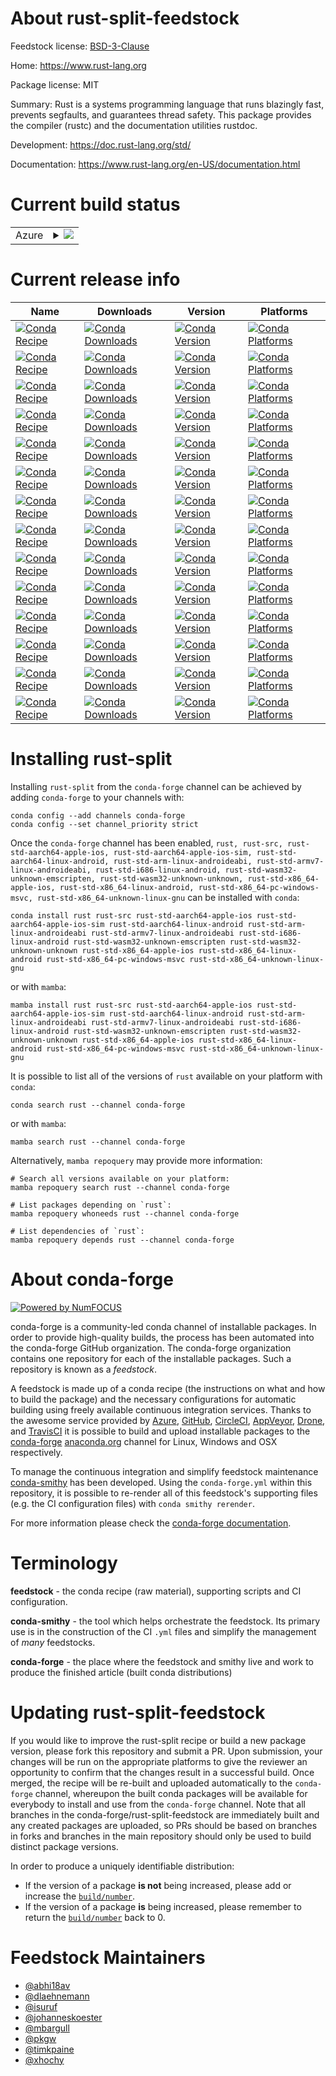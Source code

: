 About rust-split-feedstock
==========================

Feedstock license: [BSD-3-Clause](https://github.com/conda-forge/rust-feedstock/blob/main/LICENSE.txt)

Home: https://www.rust-lang.org

Package license: MIT

Summary: Rust is a systems programming language that runs blazingly fast, prevents segfaults, and guarantees thread safety.
This package provides the compiler (rustc) and the documentation utilities rustdoc.


Development: https://doc.rust-lang.org/std/

Documentation: https://www.rust-lang.org/en-US/documentation.html

Current build status
====================


<table>
    
  <tr>
    <td>Azure</td>
    <td>
      <details>
        <summary>
          <a href="https://dev.azure.com/conda-forge/feedstock-builds/_build/latest?definitionId=4321&branchName=main">
            <img src="https://dev.azure.com/conda-forge/feedstock-builds/_apis/build/status/rust-feedstock?branchName=main">
          </a>
        </summary>
        <table>
          <thead><tr><th>Variant</th><th>Status</th></tr></thead>
          <tbody><tr>
              <td>linux_64</td>
              <td>
                <a href="https://dev.azure.com/conda-forge/feedstock-builds/_build/latest?definitionId=4321&branchName=main">
                  <img src="https://dev.azure.com/conda-forge/feedstock-builds/_apis/build/status/rust-feedstock?branchName=main&jobName=linux&configuration=linux%20linux_64_" alt="variant">
                </a>
              </td>
            </tr><tr>
              <td>linux_aarch64</td>
              <td>
                <a href="https://dev.azure.com/conda-forge/feedstock-builds/_build/latest?definitionId=4321&branchName=main">
                  <img src="https://dev.azure.com/conda-forge/feedstock-builds/_apis/build/status/rust-feedstock?branchName=main&jobName=linux&configuration=linux%20linux_aarch64_" alt="variant">
                </a>
              </td>
            </tr><tr>
              <td>linux_ppc64le</td>
              <td>
                <a href="https://dev.azure.com/conda-forge/feedstock-builds/_build/latest?definitionId=4321&branchName=main">
                  <img src="https://dev.azure.com/conda-forge/feedstock-builds/_apis/build/status/rust-feedstock?branchName=main&jobName=linux&configuration=linux%20linux_ppc64le_" alt="variant">
                </a>
              </td>
            </tr><tr>
              <td>osx_64</td>
              <td>
                <a href="https://dev.azure.com/conda-forge/feedstock-builds/_build/latest?definitionId=4321&branchName=main">
                  <img src="https://dev.azure.com/conda-forge/feedstock-builds/_apis/build/status/rust-feedstock?branchName=main&jobName=osx&configuration=osx%20osx_64_" alt="variant">
                </a>
              </td>
            </tr><tr>
              <td>osx_arm64</td>
              <td>
                <a href="https://dev.azure.com/conda-forge/feedstock-builds/_build/latest?definitionId=4321&branchName=main">
                  <img src="https://dev.azure.com/conda-forge/feedstock-builds/_apis/build/status/rust-feedstock?branchName=main&jobName=osx&configuration=osx%20osx_arm64_" alt="variant">
                </a>
              </td>
            </tr><tr>
              <td>win_64</td>
              <td>
                <a href="https://dev.azure.com/conda-forge/feedstock-builds/_build/latest?definitionId=4321&branchName=main">
                  <img src="https://dev.azure.com/conda-forge/feedstock-builds/_apis/build/status/rust-feedstock?branchName=main&jobName=win&configuration=win%20win_64_" alt="variant">
                </a>
              </td>
            </tr>
          </tbody>
        </table>
      </details>
    </td>
  </tr>
</table>

Current release info
====================

| Name | Downloads | Version | Platforms |
| --- | --- | --- | --- |
| [![Conda Recipe](https://img.shields.io/badge/recipe-rust-green.svg)](https://anaconda.org/conda-forge/rust) | [![Conda Downloads](https://img.shields.io/conda/dn/conda-forge/rust.svg)](https://anaconda.org/conda-forge/rust) | [![Conda Version](https://img.shields.io/conda/vn/conda-forge/rust.svg)](https://anaconda.org/conda-forge/rust) | [![Conda Platforms](https://img.shields.io/conda/pn/conda-forge/rust.svg)](https://anaconda.org/conda-forge/rust) |
| [![Conda Recipe](https://img.shields.io/badge/recipe-rust--src-green.svg)](https://anaconda.org/conda-forge/rust-src) | [![Conda Downloads](https://img.shields.io/conda/dn/conda-forge/rust-src.svg)](https://anaconda.org/conda-forge/rust-src) | [![Conda Version](https://img.shields.io/conda/vn/conda-forge/rust-src.svg)](https://anaconda.org/conda-forge/rust-src) | [![Conda Platforms](https://img.shields.io/conda/pn/conda-forge/rust-src.svg)](https://anaconda.org/conda-forge/rust-src) |
| [![Conda Recipe](https://img.shields.io/badge/recipe-rust--std--aarch64--apple--ios-green.svg)](https://anaconda.org/conda-forge/rust-std-aarch64-apple-ios) | [![Conda Downloads](https://img.shields.io/conda/dn/conda-forge/rust-std-aarch64-apple-ios.svg)](https://anaconda.org/conda-forge/rust-std-aarch64-apple-ios) | [![Conda Version](https://img.shields.io/conda/vn/conda-forge/rust-std-aarch64-apple-ios.svg)](https://anaconda.org/conda-forge/rust-std-aarch64-apple-ios) | [![Conda Platforms](https://img.shields.io/conda/pn/conda-forge/rust-std-aarch64-apple-ios.svg)](https://anaconda.org/conda-forge/rust-std-aarch64-apple-ios) |
| [![Conda Recipe](https://img.shields.io/badge/recipe-rust--std--aarch64--apple--ios--sim-green.svg)](https://anaconda.org/conda-forge/rust-std-aarch64-apple-ios-sim) | [![Conda Downloads](https://img.shields.io/conda/dn/conda-forge/rust-std-aarch64-apple-ios-sim.svg)](https://anaconda.org/conda-forge/rust-std-aarch64-apple-ios-sim) | [![Conda Version](https://img.shields.io/conda/vn/conda-forge/rust-std-aarch64-apple-ios-sim.svg)](https://anaconda.org/conda-forge/rust-std-aarch64-apple-ios-sim) | [![Conda Platforms](https://img.shields.io/conda/pn/conda-forge/rust-std-aarch64-apple-ios-sim.svg)](https://anaconda.org/conda-forge/rust-std-aarch64-apple-ios-sim) |
| [![Conda Recipe](https://img.shields.io/badge/recipe-rust--std--aarch64--linux--android-green.svg)](https://anaconda.org/conda-forge/rust-std-aarch64-linux-android) | [![Conda Downloads](https://img.shields.io/conda/dn/conda-forge/rust-std-aarch64-linux-android.svg)](https://anaconda.org/conda-forge/rust-std-aarch64-linux-android) | [![Conda Version](https://img.shields.io/conda/vn/conda-forge/rust-std-aarch64-linux-android.svg)](https://anaconda.org/conda-forge/rust-std-aarch64-linux-android) | [![Conda Platforms](https://img.shields.io/conda/pn/conda-forge/rust-std-aarch64-linux-android.svg)](https://anaconda.org/conda-forge/rust-std-aarch64-linux-android) |
| [![Conda Recipe](https://img.shields.io/badge/recipe-rust--std--arm--linux--androideabi-green.svg)](https://anaconda.org/conda-forge/rust-std-arm-linux-androideabi) | [![Conda Downloads](https://img.shields.io/conda/dn/conda-forge/rust-std-arm-linux-androideabi.svg)](https://anaconda.org/conda-forge/rust-std-arm-linux-androideabi) | [![Conda Version](https://img.shields.io/conda/vn/conda-forge/rust-std-arm-linux-androideabi.svg)](https://anaconda.org/conda-forge/rust-std-arm-linux-androideabi) | [![Conda Platforms](https://img.shields.io/conda/pn/conda-forge/rust-std-arm-linux-androideabi.svg)](https://anaconda.org/conda-forge/rust-std-arm-linux-androideabi) |
| [![Conda Recipe](https://img.shields.io/badge/recipe-rust--std--armv7--linux--androideabi-green.svg)](https://anaconda.org/conda-forge/rust-std-armv7-linux-androideabi) | [![Conda Downloads](https://img.shields.io/conda/dn/conda-forge/rust-std-armv7-linux-androideabi.svg)](https://anaconda.org/conda-forge/rust-std-armv7-linux-androideabi) | [![Conda Version](https://img.shields.io/conda/vn/conda-forge/rust-std-armv7-linux-androideabi.svg)](https://anaconda.org/conda-forge/rust-std-armv7-linux-androideabi) | [![Conda Platforms](https://img.shields.io/conda/pn/conda-forge/rust-std-armv7-linux-androideabi.svg)](https://anaconda.org/conda-forge/rust-std-armv7-linux-androideabi) |
| [![Conda Recipe](https://img.shields.io/badge/recipe-rust--std--i686--linux--android-green.svg)](https://anaconda.org/conda-forge/rust-std-i686-linux-android) | [![Conda Downloads](https://img.shields.io/conda/dn/conda-forge/rust-std-i686-linux-android.svg)](https://anaconda.org/conda-forge/rust-std-i686-linux-android) | [![Conda Version](https://img.shields.io/conda/vn/conda-forge/rust-std-i686-linux-android.svg)](https://anaconda.org/conda-forge/rust-std-i686-linux-android) | [![Conda Platforms](https://img.shields.io/conda/pn/conda-forge/rust-std-i686-linux-android.svg)](https://anaconda.org/conda-forge/rust-std-i686-linux-android) |
| [![Conda Recipe](https://img.shields.io/badge/recipe-rust--std--wasm32--unknown--emscripten-green.svg)](https://anaconda.org/conda-forge/rust-std-wasm32-unknown-emscripten) | [![Conda Downloads](https://img.shields.io/conda/dn/conda-forge/rust-std-wasm32-unknown-emscripten.svg)](https://anaconda.org/conda-forge/rust-std-wasm32-unknown-emscripten) | [![Conda Version](https://img.shields.io/conda/vn/conda-forge/rust-std-wasm32-unknown-emscripten.svg)](https://anaconda.org/conda-forge/rust-std-wasm32-unknown-emscripten) | [![Conda Platforms](https://img.shields.io/conda/pn/conda-forge/rust-std-wasm32-unknown-emscripten.svg)](https://anaconda.org/conda-forge/rust-std-wasm32-unknown-emscripten) |
| [![Conda Recipe](https://img.shields.io/badge/recipe-rust--std--wasm32--unknown--unknown-green.svg)](https://anaconda.org/conda-forge/rust-std-wasm32-unknown-unknown) | [![Conda Downloads](https://img.shields.io/conda/dn/conda-forge/rust-std-wasm32-unknown-unknown.svg)](https://anaconda.org/conda-forge/rust-std-wasm32-unknown-unknown) | [![Conda Version](https://img.shields.io/conda/vn/conda-forge/rust-std-wasm32-unknown-unknown.svg)](https://anaconda.org/conda-forge/rust-std-wasm32-unknown-unknown) | [![Conda Platforms](https://img.shields.io/conda/pn/conda-forge/rust-std-wasm32-unknown-unknown.svg)](https://anaconda.org/conda-forge/rust-std-wasm32-unknown-unknown) |
| [![Conda Recipe](https://img.shields.io/badge/recipe-rust--std--x86_64--apple--ios-green.svg)](https://anaconda.org/conda-forge/rust-std-x86_64-apple-ios) | [![Conda Downloads](https://img.shields.io/conda/dn/conda-forge/rust-std-x86_64-apple-ios.svg)](https://anaconda.org/conda-forge/rust-std-x86_64-apple-ios) | [![Conda Version](https://img.shields.io/conda/vn/conda-forge/rust-std-x86_64-apple-ios.svg)](https://anaconda.org/conda-forge/rust-std-x86_64-apple-ios) | [![Conda Platforms](https://img.shields.io/conda/pn/conda-forge/rust-std-x86_64-apple-ios.svg)](https://anaconda.org/conda-forge/rust-std-x86_64-apple-ios) |
| [![Conda Recipe](https://img.shields.io/badge/recipe-rust--std--x86_64--linux--android-green.svg)](https://anaconda.org/conda-forge/rust-std-x86_64-linux-android) | [![Conda Downloads](https://img.shields.io/conda/dn/conda-forge/rust-std-x86_64-linux-android.svg)](https://anaconda.org/conda-forge/rust-std-x86_64-linux-android) | [![Conda Version](https://img.shields.io/conda/vn/conda-forge/rust-std-x86_64-linux-android.svg)](https://anaconda.org/conda-forge/rust-std-x86_64-linux-android) | [![Conda Platforms](https://img.shields.io/conda/pn/conda-forge/rust-std-x86_64-linux-android.svg)](https://anaconda.org/conda-forge/rust-std-x86_64-linux-android) |
| [![Conda Recipe](https://img.shields.io/badge/recipe-rust--std--x86_64--pc--windows--msvc-green.svg)](https://anaconda.org/conda-forge/rust-std-x86_64-pc-windows-msvc) | [![Conda Downloads](https://img.shields.io/conda/dn/conda-forge/rust-std-x86_64-pc-windows-msvc.svg)](https://anaconda.org/conda-forge/rust-std-x86_64-pc-windows-msvc) | [![Conda Version](https://img.shields.io/conda/vn/conda-forge/rust-std-x86_64-pc-windows-msvc.svg)](https://anaconda.org/conda-forge/rust-std-x86_64-pc-windows-msvc) | [![Conda Platforms](https://img.shields.io/conda/pn/conda-forge/rust-std-x86_64-pc-windows-msvc.svg)](https://anaconda.org/conda-forge/rust-std-x86_64-pc-windows-msvc) |
| [![Conda Recipe](https://img.shields.io/badge/recipe-rust--std--x86_64--unknown--linux--gnu-green.svg)](https://anaconda.org/conda-forge/rust-std-x86_64-unknown-linux-gnu) | [![Conda Downloads](https://img.shields.io/conda/dn/conda-forge/rust-std-x86_64-unknown-linux-gnu.svg)](https://anaconda.org/conda-forge/rust-std-x86_64-unknown-linux-gnu) | [![Conda Version](https://img.shields.io/conda/vn/conda-forge/rust-std-x86_64-unknown-linux-gnu.svg)](https://anaconda.org/conda-forge/rust-std-x86_64-unknown-linux-gnu) | [![Conda Platforms](https://img.shields.io/conda/pn/conda-forge/rust-std-x86_64-unknown-linux-gnu.svg)](https://anaconda.org/conda-forge/rust-std-x86_64-unknown-linux-gnu) |

Installing rust-split
=====================

Installing `rust-split` from the `conda-forge` channel can be achieved by adding `conda-forge` to your channels with:

```
conda config --add channels conda-forge
conda config --set channel_priority strict
```

Once the `conda-forge` channel has been enabled, `rust, rust-src, rust-std-aarch64-apple-ios, rust-std-aarch64-apple-ios-sim, rust-std-aarch64-linux-android, rust-std-arm-linux-androideabi, rust-std-armv7-linux-androideabi, rust-std-i686-linux-android, rust-std-wasm32-unknown-emscripten, rust-std-wasm32-unknown-unknown, rust-std-x86_64-apple-ios, rust-std-x86_64-linux-android, rust-std-x86_64-pc-windows-msvc, rust-std-x86_64-unknown-linux-gnu` can be installed with `conda`:

```
conda install rust rust-src rust-std-aarch64-apple-ios rust-std-aarch64-apple-ios-sim rust-std-aarch64-linux-android rust-std-arm-linux-androideabi rust-std-armv7-linux-androideabi rust-std-i686-linux-android rust-std-wasm32-unknown-emscripten rust-std-wasm32-unknown-unknown rust-std-x86_64-apple-ios rust-std-x86_64-linux-android rust-std-x86_64-pc-windows-msvc rust-std-x86_64-unknown-linux-gnu
```

or with `mamba`:

```
mamba install rust rust-src rust-std-aarch64-apple-ios rust-std-aarch64-apple-ios-sim rust-std-aarch64-linux-android rust-std-arm-linux-androideabi rust-std-armv7-linux-androideabi rust-std-i686-linux-android rust-std-wasm32-unknown-emscripten rust-std-wasm32-unknown-unknown rust-std-x86_64-apple-ios rust-std-x86_64-linux-android rust-std-x86_64-pc-windows-msvc rust-std-x86_64-unknown-linux-gnu
```

It is possible to list all of the versions of `rust` available on your platform with `conda`:

```
conda search rust --channel conda-forge
```

or with `mamba`:

```
mamba search rust --channel conda-forge
```

Alternatively, `mamba repoquery` may provide more information:

```
# Search all versions available on your platform:
mamba repoquery search rust --channel conda-forge

# List packages depending on `rust`:
mamba repoquery whoneeds rust --channel conda-forge

# List dependencies of `rust`:
mamba repoquery depends rust --channel conda-forge
```


About conda-forge
=================

[![Powered by
NumFOCUS](https://img.shields.io/badge/powered%20by-NumFOCUS-orange.svg?style=flat&colorA=E1523D&colorB=007D8A)](https://numfocus.org)

conda-forge is a community-led conda channel of installable packages.
In order to provide high-quality builds, the process has been automated into the
conda-forge GitHub organization. The conda-forge organization contains one repository
for each of the installable packages. Such a repository is known as a *feedstock*.

A feedstock is made up of a conda recipe (the instructions on what and how to build
the package) and the necessary configurations for automatic building using freely
available continuous integration services. Thanks to the awesome service provided by
[Azure](https://azure.microsoft.com/en-us/services/devops/), [GitHub](https://github.com/),
[CircleCI](https://circleci.com/), [AppVeyor](https://www.appveyor.com/),
[Drone](https://cloud.drone.io/welcome), and [TravisCI](https://travis-ci.com/)
it is possible to build and upload installable packages to the
[conda-forge](https://anaconda.org/conda-forge) [anaconda.org](https://anaconda.org/)
channel for Linux, Windows and OSX respectively.

To manage the continuous integration and simplify feedstock maintenance
[conda-smithy](https://github.com/conda-forge/conda-smithy) has been developed.
Using the ``conda-forge.yml`` within this repository, it is possible to re-render all of
this feedstock's supporting files (e.g. the CI configuration files) with ``conda smithy rerender``.

For more information please check the [conda-forge documentation](https://conda-forge.org/docs/).

Terminology
===========

**feedstock** - the conda recipe (raw material), supporting scripts and CI configuration.

**conda-smithy** - the tool which helps orchestrate the feedstock.
                   Its primary use is in the construction of the CI ``.yml`` files
                   and simplify the management of *many* feedstocks.

**conda-forge** - the place where the feedstock and smithy live and work to
                  produce the finished article (built conda distributions)


Updating rust-split-feedstock
=============================

If you would like to improve the rust-split recipe or build a new
package version, please fork this repository and submit a PR. Upon submission,
your changes will be run on the appropriate platforms to give the reviewer an
opportunity to confirm that the changes result in a successful build. Once
merged, the recipe will be re-built and uploaded automatically to the
`conda-forge` channel, whereupon the built conda packages will be available for
everybody to install and use from the `conda-forge` channel.
Note that all branches in the conda-forge/rust-split-feedstock are
immediately built and any created packages are uploaded, so PRs should be based
on branches in forks and branches in the main repository should only be used to
build distinct package versions.

In order to produce a uniquely identifiable distribution:
 * If the version of a package **is not** being increased, please add or increase
   the [``build/number``](https://docs.conda.io/projects/conda-build/en/latest/resources/define-metadata.html#build-number-and-string).
 * If the version of a package **is** being increased, please remember to return
   the [``build/number``](https://docs.conda.io/projects/conda-build/en/latest/resources/define-metadata.html#build-number-and-string)
   back to 0.

Feedstock Maintainers
=====================

* [@abhi18av](https://github.com/abhi18av/)
* [@dlaehnemann](https://github.com/dlaehnemann/)
* [@isuruf](https://github.com/isuruf/)
* [@johanneskoester](https://github.com/johanneskoester/)
* [@mbargull](https://github.com/mbargull/)
* [@pkgw](https://github.com/pkgw/)
* [@timkpaine](https://github.com/timkpaine/)
* [@xhochy](https://github.com/xhochy/)


<!-- dummy commit to enable rerendering -->

